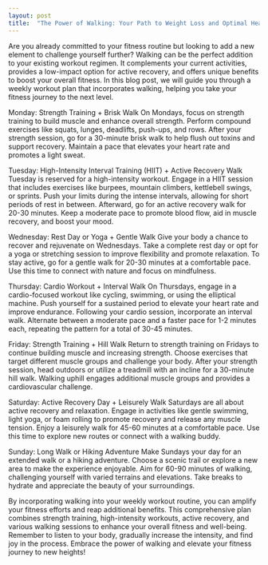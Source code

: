 ```yaml
---
layout: post
title:  "The Power of Walking: Your Path to Weight Loss and Optimal Health"
---
```


Are you already committed to your fitness routine but looking to add a new element to challenge yourself further? Walking can be the perfect addition to your existing workout regimen. It complements your current activities, provides a low-impact option for active recovery, and offers unique benefits to boost your overall fitness. In this blog post, we will guide you through a weekly workout plan that incorporates walking, helping you take your fitness journey to the next level.

Monday: Strength Training + Brisk Walk
On Mondays, focus on strength training to build muscle and enhance overall strength. Perform compound exercises like squats, lunges, deadlifts, push-ups, and rows. After your strength session, go for a 30-minute brisk walk to help flush out toxins and support recovery. Maintain a pace that elevates your heart rate and promotes a light sweat.

Tuesday: High-Intensity Interval Training (HIIT) + Active Recovery Walk
Tuesday is reserved for a high-intensity workout. Engage in a HIIT session that includes exercises like burpees, mountain climbers, kettlebell swings, or sprints. Push your limits during the intense intervals, allowing for short periods of rest in between. Afterward, go for an active recovery walk for 20-30 minutes. Keep a moderate pace to promote blood flow, aid in muscle recovery, and boost your mood.

Wednesday: Rest Day or Yoga + Gentle Walk
Give your body a chance to recover and rejuvenate on Wednesdays. Take a complete rest day or opt for a yoga or stretching session to improve flexibility and promote relaxation. To stay active, go for a gentle walk for 20-30 minutes at a comfortable pace. Use this time to connect with nature and focus on mindfulness.

Thursday: Cardio Workout + Interval Walk
On Thursdays, engage in a cardio-focused workout like cycling, swimming, or using the elliptical machine. Push yourself for a sustained period to elevate your heart rate and improve endurance. Following your cardio session, incorporate an interval walk. Alternate between a moderate pace and a faster pace for 1-2 minutes each, repeating the pattern for a total of 30-45 minutes.

Friday: Strength Training + Hill Walk
Return to strength training on Fridays to continue building muscle and increasing strength. Choose exercises that target different muscle groups and challenge your body. After your strength session, head outdoors or utilize a treadmill with an incline for a 30-minute hill walk. Walking uphill engages additional muscle groups and provides a cardiovascular challenge.

Saturday: Active Recovery Day + Leisurely Walk
Saturdays are all about active recovery and relaxation. Engage in activities like gentle swimming, light yoga, or foam rolling to promote recovery and release any muscle tension. Enjoy a leisurely walk for 45-60 minutes at a comfortable pace. Use this time to explore new routes or connect with a walking buddy.

Sunday: Long Walk or Hiking Adventure
Make Sundays your day for an extended walk or a hiking adventure. Choose a scenic trail or explore a new area to make the experience enjoyable. Aim for 60-90 minutes of walking, challenging yourself with varied terrains and elevations. Take breaks to hydrate and appreciate the beauty of your surroundings.


By incorporating walking into your weekly workout routine, you can amplify your fitness efforts and reap additional benefits. This comprehensive plan combines strength training, high-intensity workouts, active recovery, and various walking sessions to enhance your overall fitness and well-being. Remember to listen to your body, gradually increase the intensity, and find joy in the process. Embrace the power of walking and elevate your fitness journey to new heights!
